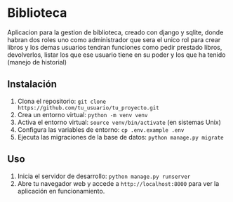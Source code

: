 # Biblioteca
Aplicacion para la gestion de biblioteca, creado con django y sqlite, donde habran dos roles uno como administrador que sera el unico rol para crear libros y los demas usuarios tendran funciones como pedir prestado libros, devolverlos, listar los que ese usuario tiene en su poder y los que ha tenido (manejo de historial) 

## Instalación

1. Clona el repositorio: `git clone https://github.com/tu_usuario/tu_proyecto.git`
2. Crea un entorno virtual: `python -m venv venv`
3. Activa el entorno virtual: `source venv/bin/activate` (en sistemas Unix)
4. Configura las variables de entorno: `cp .env.example .env`
5. Ejecuta las migraciones de la base de datos: `python manage.py migrate`

## Uso

1. Inicia el servidor de desarrollo: `python manage.py runserver`
2. Abre tu navegador web y accede a `http://localhost:8000` para ver la aplicación en funcionamiento.

